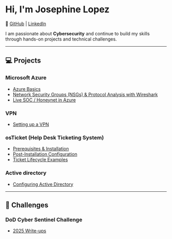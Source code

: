 # Hi, I'm Josephine Lopez  
🔗 [GitHub](https://github.com/Jlope677) | [LinkedIn](https://www.linkedin.com/in/josephine-lopez-ab537662/)  

I am passionate about **Cybersecurity** and continue to build my skills through hands-on projects and technical challenges.  

---

## 💻 Projects  

### Microsoft Azure  
- [Azure Basics](https://github.com/Jlope677/azure-basics)  
- [Network Security Groups (NSGs) & Protocol Analysis with Wireshark](https://github.com/Jlope677/azure-networking-lab)  
- [Live SOC / Honeynet in Azure](https://github.com/Jlope677/Azure-Honeynet-SOC-Project)  

### VPN  
- [Setting up a VPN](https://github.com/Jlope677/setting-up-a-VPN)  

### osTicket (Help Desk Ticketing System)  
- [Prerequisites & Installation](https://github.com/Jlope677/osTicket-Setup)  
- [Post-Installation Configuration](https://github.com/Jlope677/osTicket-Post-Installation-Setup)  
- [Ticket Lifecycle Examples](https://github.com/Jlope677/osTicket-Ticket-lifecycle-examples)

### Active directory
- [Configuring Active Directory](https://github.com/Jlope677/Active-Directory/blob/main/ActiveDirectory-Lab-Project-README.md)

---

## 🚩 Challenges  

### DoD Cyber Sentinel Challenge  
- [2025 Write-ups](https://github.com/Jlope677/osTicket-Ticket-lifecycle-examples)  
